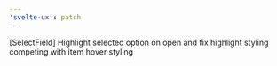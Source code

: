 ```yaml
---
'svelte-ux': patch
---
```


[SelectField] Highlight selected option on open and fix highlight styling competing with item hover styling
